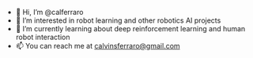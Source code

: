 - 👋 Hi, I’m @calferraro
- 👀 I’m interested in robot learning and other robotics AI projects
- 🌱 I’m currently learning about deep reinforcement learning and human robot interaction
- 📫 You can reach me at calvinsferraro@gmail.com

<!---
calferraro/calferraro is a ✨ special ✨ repository because its `README.md` (this file) appears on your GitHub profile.
You can click the Preview link to take a look at your changes.
--->
